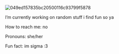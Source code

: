 

![049ed157835bc20500116c93799f5878](https://github.com/user-attachments/assets/cb810139-0e53-4b5c-929a-eeb73a987b0e)

 I’m currently working on random stuff i find fun so ya
 
 
 
 How to reach me: no
 
 
 
  Pronouns: she/her
 
 
 
 Fun fact: im sigma :3 



